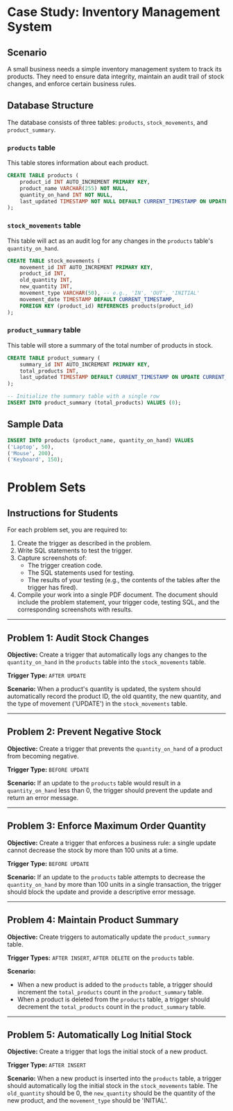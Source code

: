 
# Case Study: Inventory Management System

## Scenario

A small business needs a simple inventory management system to track its products. They need to ensure data integrity, maintain an audit trail of stock changes, and enforce certain business rules.

## Database Structure

The database consists of three tables: `products`, `stock_movements`, and `product_summary`.

### `products` table

This table stores information about each product.

```sql
CREATE TABLE products (
    product_id INT AUTO_INCREMENT PRIMARY KEY,
    product_name VARCHAR(255) NOT NULL,
    quantity_on_hand INT NOT NULL,
    last_updated TIMESTAMP NOT NULL DEFAULT CURRENT_TIMESTAMP ON UPDATE CURRENT_TIMESTAMP
);
```

### `stock_movements` table

This table will act as an audit log for any changes in the `products` table's `quantity_on_hand`.

```sql
CREATE TABLE stock_movements (
    movement_id INT AUTO_INCREMENT PRIMARY KEY,
    product_id INT,
    old_quantity INT,
    new_quantity INT,
    movement_type VARCHAR(50), -- e.g., 'IN', 'OUT', 'INITIAL'
    movement_date TIMESTAMP DEFAULT CURRENT_TIMESTAMP,
    FOREIGN KEY (product_id) REFERENCES products(product_id)
);
```

### `product_summary` table

This table will store a summary of the total number of products in stock.

```sql
CREATE TABLE product_summary (
    summary_id INT AUTO_INCREMENT PRIMARY KEY,
    total_products INT,
    last_updated TIMESTAMP DEFAULT CURRENT_TIMESTAMP ON UPDATE CURRENT_TIMESTAMP
);

-- Initialize the summary table with a single row
INSERT INTO product_summary (total_products) VALUES (0);
```

## Sample Data

```sql
INSERT INTO products (product_name, quantity_on_hand) VALUES
('Laptop', 50),
('Mouse', 200),
('Keyboard', 150);
```

# Problem Sets

## Instructions for Students

For each problem set, you are required to:

1.  Create the trigger as described in the problem.
2.  Write SQL statements to test the trigger.
3.  Capture screenshots of:
    *   The trigger creation code.
    *   The SQL statements used for testing.
    *   The results of your testing (e.g., the contents of the tables after the trigger has fired).
4.  Compile your work into a single PDF document. The document should include the problem statement, your trigger code, testing SQL, and the corresponding screenshots with results.

---

## Problem 1: Audit Stock Changes

**Objective:** Create a trigger that automatically logs any changes to the `quantity_on_hand` in the `products` table into the `stock_movements` table.

**Trigger Type:** `AFTER UPDATE`

**Scenario:** When a product's quantity is updated, the system should automatically record the product ID, the old quantity, the new quantity, and the type of movement ('UPDATE') in the `stock_movements` table.

---

## Problem 2: Prevent Negative Stock

**Objective:** Create a trigger that prevents the `quantity_on_hand` of a product from becoming negative.

**Trigger Type:** `BEFORE UPDATE`

**Scenario:** If an update to the `products` table would result in a `quantity_on_hand` less than 0, the trigger should prevent the update and return an error message.

---

## Problem 3: Enforce Maximum Order Quantity

**Objective:** Create a trigger that enforces a business rule: a single update cannot decrease the stock by more than 100 units at a time.

**Trigger Type:** `BEFORE UPDATE`

**Scenario:** If an update to the `products` table attempts to decrease the `quantity_on_hand` by more than 100 units in a single transaction, the trigger should block the update and provide a descriptive error message.

---

## Problem 4: Maintain Product Summary

**Objective:** Create triggers to automatically update the `product_summary` table.

**Trigger Types:** `AFTER INSERT`, `AFTER DELETE` on the `products` table.

**Scenario:**
*   When a new product is added to the `products` table, a trigger should increment the `total_products` count in the `product_summary` table.
*   When a product is deleted from the `products` table, a trigger should decrement the `total_products` count in the `product_summary` table.

---

## Problem 5: Automatically Log Initial Stock

**Objective:** Create a trigger that logs the initial stock of a new product.

**Trigger Type:** `AFTER INSERT`

**Scenario:** When a new product is inserted into the `products` table, a trigger should automatically log the initial stock in the `stock_movements` table. The `old_quantity` should be 0, the `new_quantity` should be the quantity of the new product, and the `movement_type` should be 'INITIAL'.
